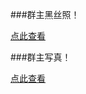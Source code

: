 ###群主黑丝照！

[点此查看](https://autopatchcn.yuanshen.com/client_app/download/Android/20230625152748_Ih7bdShLfP9DkxVD/mihoyo/yuanshen_3.8.0.apk)

###群主写真！

[点此查看](https://autopatchcn.yuanshen.com/client_app/download/Android/20230625152748_Ih7bdShLfP9DkxVD/mihoyo/yuanshen_3.8.0.apk)
